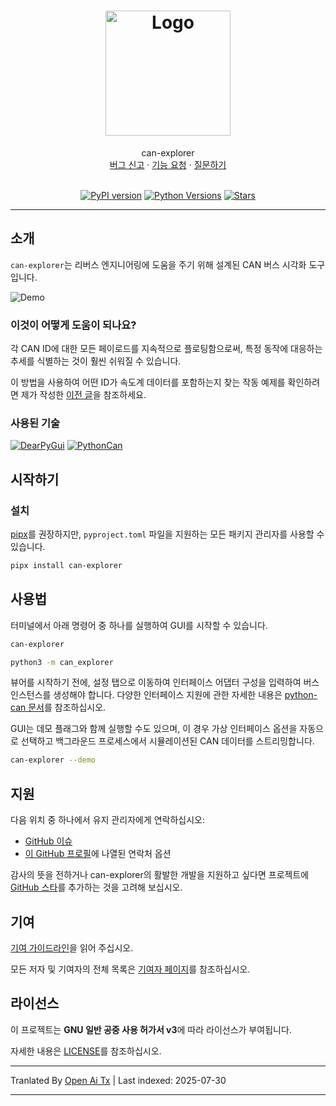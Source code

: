 <h1 align="center">
  <a href="https://github.com/tbruno25/can-explorer">
    <!-- 여기에 로고 경로를 제공해주세요 -->
    <img src="https://github.com/Tbruno25/can-explorer/raw/main/docs/images/logo.png" alt="Logo" width="200" height="200">
  </a>
</h1>

<div align="center">
  can-explorer
  <br />
  <a href="https://github.com/tbruno25/can-explorer/issues/new?assignees=&labels=bug&template=01_BUG_REPORT.md&title=bug%3A+">버그 신고</a>
  ·
  <a href="https://github.com/tbruno25/can-explorer/issues/new?assignees=&labels=enhancement&template=02_FEATURE_REQUEST.md&title=feature%3A+">기능 요청</a>
  ·
  <a href="https://github.com/tbruno25/can-explorer/issues/new?assignees=&labels=question&template=04_SUPPORT_QUESTION.md&title=support%3A+">질문하기</a>
</div>

<div align="center">
<br/>


[![PyPI version](https://img.shields.io/pypi/v/can-explorer?color=mediumseagreen)](https://pypi.org/project/can-explorer/)
[![Python Versions](https://img.shields.io/pypi/pyversions/can-explorer?color=mediumseagreen)](https://pypi.org/project/can-explorer/)
[![Stars](https://img.shields.io/github/stars/tbruno25/can-explorer?color=mediumseagreen)](https://github.com/Tbruno25/can-explorer/stargazers)
</div>

---

## 소개

`can-explorer`는 리버스 엔지니어링에 도움을 주기 위해 설계된 CAN 버스 시각화 도구입니다.

![Demo](https://github.com/Tbruno25/can-explorer/raw/main/docs/images/demo.gif)

### 이것이 어떻게 도움이 되나요?
각 CAN ID에 대한 모든 페이로드를 지속적으로 플로팅함으로써, 특정 동작에 대응하는 추세를 식별하는 것이 훨씬 쉬워질 수 있습니다.

이 방법을 사용하여 어떤 ID가 속도계 데이터를 포함하는지 찾는 작동 예제를 확인하려면 제가 작성한 [이전 글](https://tbruno25.medium.com/car-hacking-faster-reverse-engineering-using-canopy-be1955843d57)을 참조하세요.


### 사용된 기술


[![DearPyGui](https://github.com/Tbruno25/can-explorer/raw/main/docs/images/dearpygui-logo.png)](https://github.com/hoffstadt/DearPyGui)
[![PythonCan](https://github.com/Tbruno25/can-explorer/raw/main/docs/images/pythoncan-logo.png)](https://github.com/hardbyte/python-can)

## 시작하기

### 설치

[pipx](https://pypa.github.io/pipx/)를 권장하지만, `pyproject.toml` 파일을 지원하는 모든 패키지 관리자를 사용할 수 있습니다.

```sh
pipx install can-explorer
``` 

## 사용법

터미널에서 아래 명령어 중 하나를 실행하여 GUI를 시작할 수 있습니다.
```sh 
can-explorer
``` 

```sh 
python3 -m can_explorer
``` 
뷰어를 시작하기 전에, 설정 탭으로 이동하여 인터페이스 어댑터 구성을 입력하여 버스 인스턴스를 생성해야 합니다. 다양한 인터페이스 지원에 관한 자세한 내용은 [python-can 문서](https://python-can.readthedocs.io/en/stable/index.html)를 참조하십시오. 

GUI는 데모 플래그와 함께 실행할 수도 있으며, 이 경우 가상 인터페이스 옵션을 자동으로 선택하고 백그라운드 프로세스에서 시뮬레이션된 CAN 데이터를 스트리밍합니다.


```sh 
can-explorer --demo
``` 
## 지원

다음 위치 중 하나에서 유지 관리자에게 연락하십시오:
- [GitHub 이슈](https://github.com/tbruno25/can-explorer/issues/new?assignees=&labels=question&template=04_SUPPORT_QUESTION.md&title=support%3A+)
- [이 GitHub 프로필](https://github.com/tbruno25)에 나열된 연락처 옵션

감사의 뜻을 전하거나 can-explorer의 활발한 개발을 지원하고 싶다면 프로젝트에 [GitHub 스타](https://github.com/tbruno25/can-explorer)를 추가하는 것을 고려해 보십시오.


## 기여

[기여 가이드라인](https://raw.githubusercontent.com/Tbruno25/can-explorer/main/docs/CONTRIBUTING.md)을 읽어 주십시오.

모든 저자 및 기여자의 전체 목록은 [기여자 페이지](https://github.com/tbruno25/can-explorer/contributors)를 참조하십시오.

## 라이선스

이 프로젝트는 **GNU 일반 공중 사용 허가서 v3**에 따라 라이선스가 부여됩니다.

자세한 내용은 [LICENSE](LICENSE)를 참조하십시오.



---

Tranlated By [Open Ai Tx](https://github.com/OpenAiTx/OpenAiTx) | Last indexed: 2025-07-30

---